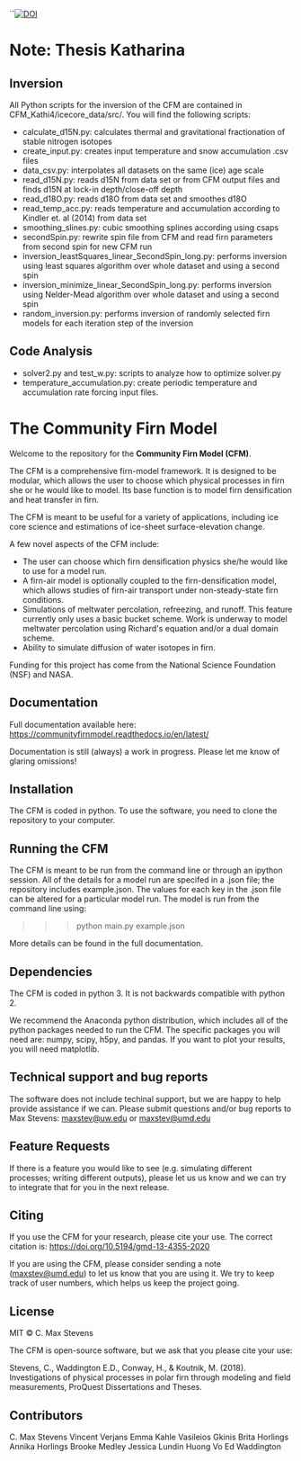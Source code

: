 ``[![DOI](https://zenodo.org/badge/DOI/10.5281/zenodo.3585885.svg)](https://doi.org/10.5281/zenodo.3585885)
# Note: Thesis Katharina

## Inversion
All Python scripts for the inversion of the CFM are contained in CFM_Kathi4/icecore_data/src/.
You will find the following scripts:
- calculate_d15N.py: calculates thermal and gravitational fractionation of stable nitrogen isotopes
- create_input.py: creates input temperature and snow accumulation .csv files 
- data_csv.py: interpolates all datasets on the same (ice) age scale
- read_d15N.py: reads d15N from data set or from CFM output files and finds d15N at lock-in depth/close-off depth
- read_d18O.py: reads d18O from data set and smoothes d18O
- read_temp_acc.py: reads temperature and accumulation according to Kindler et. al (2014) from data set
- smoothing_slines.py: cubic smoothing splines according using csaps
- secondSpin.py: rewrite spin file from CFM and read firn parameters from second spin for new CFM run
- inversion_leastSquares_linear_SecondSpin_long.py: performs inversion using least squares algorithm over whole dataset and using a second spin
- inversion_minimize_linear_SecondSpin_long.py: performs inversion using Nelder-Mead algorithm over whole dataset and using a second spin
- random_inversion.py: performs inversion of randomly selected firn models for each iteration step of the inversion

## Code Analysis
- solver2.py and test_w.py: scripts to analyze how to optimize solver.py
- temperature_accumulation.py: create periodic temperature and accumulation rate forcing input files.

# The Community Firn Model

Welcome to the repository for the **Community Firn Model (CFM)**. 

The CFM is a comprehensive firn-model framework. It is designed to be modular, which allows the user to choose which physical processes in firn she or he would like to model. Its base function is to model firn densification and heat transfer in firn.

The CFM is meant to be useful for a variety of applications, including ice core science and estimations of ice-sheet surface-elevation change.

A few novel aspects of the CFM include:

- The user can choose which firn densification physics she/he would like to use for a model run.
- A firn-air model is optionally coupled to the firn-densification model, which allows studies of firn-air transport under non-steady-state firn conditions.
- Simulations of meltwater percolation, refreezing, and runoff. This feature currently only uses a basic bucket scheme. Work is underway to model meltwater percolation using Richard's equation and/or a dual domain scheme.
- Ability to simulate diffusion of water isotopes in firn.

Funding for this project has come from the National Science Foundation (NSF) and NASA.

## Documentation

Full documentation available here: https://communityfirnmodel.readthedocs.io/en/latest/ 

Documentation is still (always) a work in progress. Please let me know of glaring omissions!

## Installation

The CFM is coded in python. To use the software, you need to clone the repository to your computer.

## Running the CFM

The CFM is meant to be run from the command line or through an ipython session. All of the details for a model run are specifed in a .json file; the repository includes example.json. The values for each key in the .json file can be altered for a particular model run. The model is run from the command line using:

>>> python main.py example.json

More details can be found in the full documentation. 

## Dependencies

The CFM is coded in python 3. It is not backwards compatible with python 2.

We recommend the Anaconda python distribution, which includes all of the python packages needed to run the CFM. The specific packages you will need are: numpy, scipy, h5py, and pandas. If you want to plot your results, you will need matplotlib.

## Technical support and bug reports

The software does not include techinal support, but we are happy to help provide assistance if we can. Please submit questions and/or bug reports to Max Stevens: maxstev@uw.edu or maxstev@umd.edu

## Feature Requests

If there is a feature you would like to see (e.g. simulating different processes; writing different outputs), please let us us know and we can try to integrate that for you in the next release.

## Citing

If you use the CFM for your research, please cite your use. The correct citation is: https://doi.org/10.5194/gmd-13-4355-2020

If you are using the CFM, please consider sending a note (maxstev@umd.edu) to let us know that you are using it. We try to keep track of user numbers, which helps us keep the project going.

## License

MIT © C. Max Stevens

The CFM is open-source software, but we ask that you please cite your use:

Stevens, C., Waddington E.D., Conway, H., & Koutnik, M. (2018). Investigations of physical processes in polar firn through modeling and field measurements, ProQuest Dissertations and Theses.

## Contributors
C. Max Stevens
Vincent Verjans
Emma Kahle
Vasileios Gkinis
Brita Horlings
Annika Horlings
Brooke Medley
Jessica Lundin
Huong Vo
Ed Waddington
